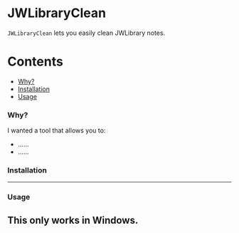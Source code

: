 # JWLibraryClean

`JWLibraryClean` lets you easily clean JWLibrary notes.

Contents
========

 * [Why?](#why)
 * [Installation](#installation)
 * [Usage](#usage)

### Why?

I wanted a tool that allows you to:

+ ......
+ ......


### Installation
---


### Usage

This only works in Windows.
---
